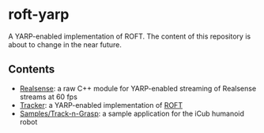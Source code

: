 # roft-yarp
A YARP-enabled implementation of ROFT. The content of this repository is about to change in the near future.

## Contents

- [Realsense](realsense): a raw C++ module for YARP-enabled streaming of Realsense streams at 60 fps
- [Tracker](tracker): a YARP-enabled implementation of [ROFT](https://github.com/hsp-iit/roft)
- [Samples/Track-n-Grasp](samples/track-n-grasp): a sample application for the iCub humanoid robot
